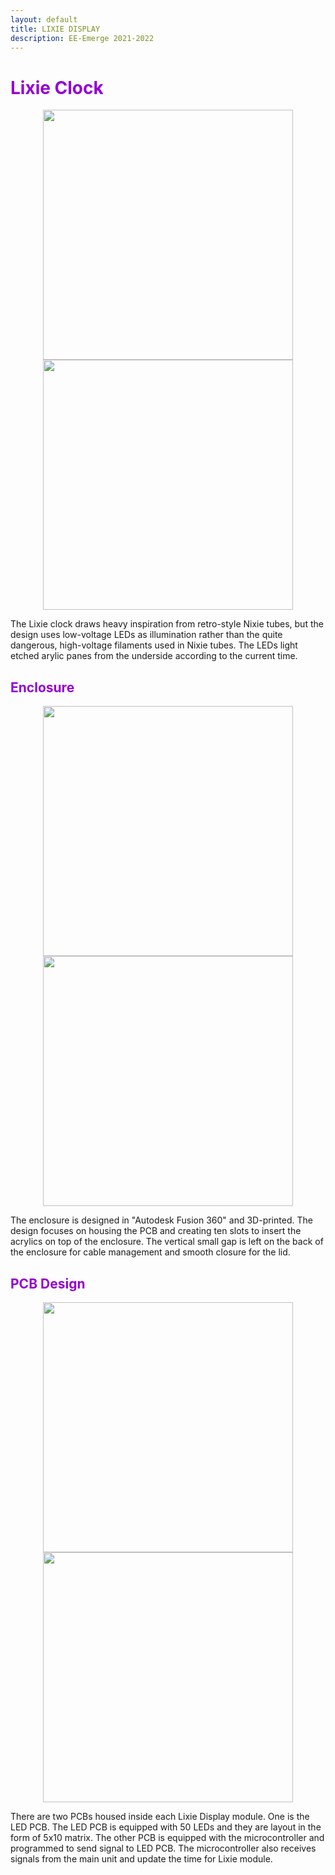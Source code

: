 ```yaml
---
layout: default
title: LIXIE DISPLAY
description: EE-Emerge 2021-2022
---
```


<h1 style="color:darkviolet;">Lixie Clock</h1>

<p align = "center">
  <img src="{{site.baseurl}}/assets/images/3digitdisplay.png" width="400">
  <img src="{{site.baseurl}}/assets/images/LixieCad.png" width="400">
  </p>

The Lixie clock draws heavy inspiration from retro-style Nixie tubes, but the design uses low-voltage LEDs as illumination rather than the quite dangerous, high-voltage filaments used in Nixie tubes. The LEDs light etched arylic panes from the underside according to the current time.

<h2 style="color:darkviolet;">Enclosure</h2>

<p align = "center">
  <img src="{{site.baseurl}}/assets/images/Lixie Enclosure.jpg" width="400">
  <img src="{{site.baseurl}}/assets/images/Lixie Enclosure Lid.jpg" width="400">
  </p>

The enclosure is designed in "Autodesk Fusion 360" and 3D-printed. The design focuses on housing the PCB and creating ten slots to insert the acrylics on top of the enclosure. The vertical small gap is left on the back of the enclosure for cable management and smooth closure for the lid. 

<h2 style="color:darkviolet;">PCB Design</h2>

<p align = "center">
  <img src="{{site.baseurl}}/assets/images/LED PCB.jpg" width="400">
  <img src="{{site.baseurl}}/assets/images/Digit PCB.jpg" width="400">
  </p>

There are two PCBs housed inside each Lixie Display module. One is the LED PCB. The LED PCB is equipped with 50 LEDs and they are layout in the form of 5x10 matrix. The other PCB is equipped with the microcontroller and programmed to send signal to LED PCB. The microcontroller also receives signals from the main unit and update the time for Lixie module. 
